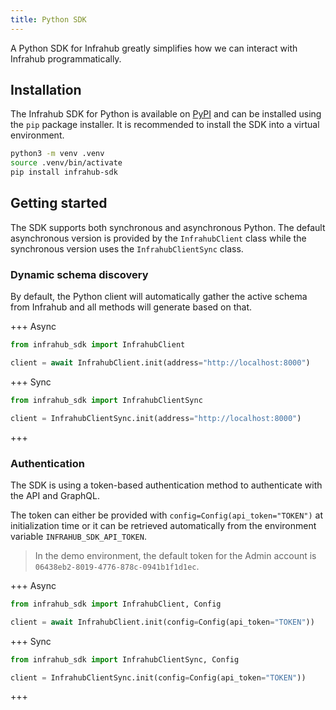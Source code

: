 ```yaml
---
title: Python SDK
---
```


A Python SDK for Infrahub greatly simplifies how we can interact with Infrahub programmatically.

## Installation

The Infrahub SDK for Python is available on [PyPI](https://pypi.org/project/infrahub-sdk/) and can be installed using the `pip` package installer. It is recommended to install the SDK into a virtual environment.

```sh
python3 -m venv .venv
source .venv/bin/activate
pip install infrahub-sdk
```

## Getting started

The SDK supports both synchronous and asynchronous Python. The default asynchronous version is provided by the `InfrahubClient` class while the synchronous version uses the `InfrahubClientSync` class.

### Dynamic schema discovery

By default, the Python client will automatically gather the active schema from Infrahub and all methods will generate based on that.

+++ Async

```python
from infrahub_sdk import InfrahubClient

client = await InfrahubClient.init(address="http://localhost:8000")
```

+++ Sync

```python
from infrahub_sdk import InfrahubClientSync

client = InfrahubClientSync.init(address="http://localhost:8000")
```

+++

### Authentication

The SDK is using a token-based authentication method to authenticate with the API and GraphQL.

The token can either be provided with `config=Config(api_token="TOKEN")` at initialization time or it can be retrieved automatically from the environment variable `INFRAHUB_SDK_API_TOKEN`.

> In the demo environment, the default token for the Admin account is `06438eb2-8019-4776-878c-0941b1f1d1ec`.

+++ Async

```python
from infrahub_sdk import InfrahubClient, Config

client = await InfrahubClient.init(config=Config(api_token="TOKEN"))
```

+++ Sync

```python
from infrahub_sdk import InfrahubClientSync, Config

client = InfrahubClientSync.init(config=Config(api_token="TOKEN"))
```

+++
